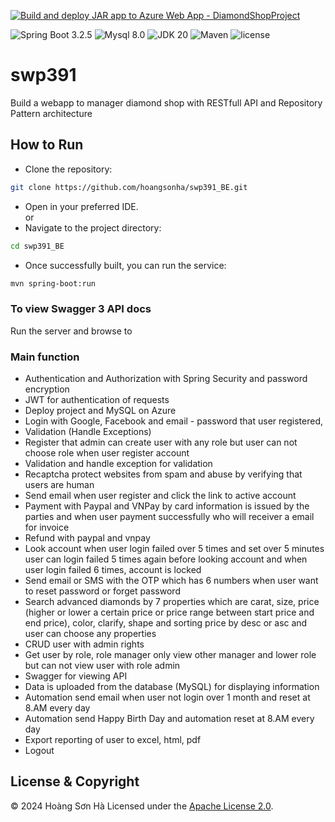 [![Build and deploy JAR app to Azure Web App - DiamondShopProject](https://github.com/hoangsonha/swp391_BE/actions/workflows/main_diamondshopproject.yml/badge.svg)](https://github.com/hoangsonha/swp391_BE/actions/workflows/main_diamondshopproject.yml)


![Spring Boot 3.2.5](https://img.shields.io/badge/Spring%20Boot-3.2.5-brightgreen.svg)
![Mysql 8.0](https://img.shields.io/badge/Mysql-8.3.0-blue.svg)
![JDK 20](https://img.shields.io/badge/JDK-20-brightgreen.svg)
![Maven](https://img.shields.io/badge/Maven-3.9.7-yellowgreen.svg)
![license](https://img.shields.io/crates/l/rustc-serialize/0.3.24.svg)


# swp391
Build a webapp to manager diamond shop with RESTfull API and Repository Pattern architecture

## How to Run
- Clone the repository:
```bash
git clone https://github.com/hoangsonha/swp391_BE.git
```
- Open in your preferred IDE.<br>
       or
- Navigate to the project directory:
```bash
cd swp391_BE
```
- Once successfully built, you can run the service:
```bash
mvn spring-boot:run
```

### To view Swagger 3 API docs
Run the server and browse to 

### Main function

- Authentication and Authorization with Spring Security and password encryption
- JWT for authentication of requests
- Deploy project and MySQL on Azure
- Login with Google, Facebook and email - password that user registered,
- Validation (Handle Exceptions)
- Register that admin can create user with any role but user can not choose role when user register account
- Validation and handle exception for validation
- Recaptcha protect websites from spam and abuse by verifying that users are human
- Send email when user register and click the link to active account
- Payment with Paypal and VNPay by card information is issued by the parties and when user payment successfully who will receiver a email for invoice
- Refund with paypal and vnpay
- Look account when user login failed over 5 times and set over 5 minutes user can login failed 5 times again before looking account and when user login failed 6 times, account is locked
- Send email or SMS with the OTP which has 6 numbers when user want to reset password or forget password
- Search advanced diamonds by 7 properties which are carat, size, price (higher or lower a certain price or price range between start price and end price), color, clarify, shape and sorting price by desc or asc and user can choose any properties
- CRUD user with admin rights
- Get user by role, role manager only view other manager and lower role but can not view user with role admin
- Swagger for viewing API
- Data is uploaded from the database (MySQL) for displaying information
- Automation send email when user not login over 1 month and reset at 8.AM every day
- Automation send Happy Birth Day and automation reset at 8.AM every day
- Export reporting of user to excel, html, pdf
- Logout

## License & Copyright
&copy; 2024 Hoàng Sơn Hà Licensed under the [Apache License 2.0](https://github.com/hoangsonha/swp391_BE/blob/main/LICENSE).

